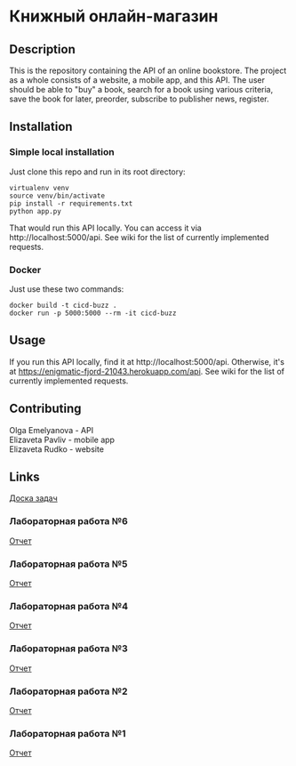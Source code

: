 # Книжный онлайн-магазин

## Description
This is the repository containing the API of an online bookstore. The project as a whole consists of a website, a mobile app, and this API. The user should be able to "buy" a book, search for a book using various criteria, save the book for later, preorder, subscribe to publisher news, register.

## Installation
### Simple local installation
Just clone this repo and run in its root directory:
```
virtualenv venv
source venv/bin/activate
pip install -r requirements.txt
python app.py
```
That would run this API locally. You can access it via http://localhost:5000/api. See wiki for the list of currently implemented requests.
### Docker
Just use these two commands:
```
docker build -t cicd-buzz .
docker run -p 5000:5000 --rm -it cicd-buzz
```

## Usage
If you run this API locally, find it at http://localhost:5000/api. Otherwise, it's at https://enigmatic-fjord-21043.herokuapp.com/api. See wiki for the list of currently implemented requests.

## Contributing
Olga Emelyanova - API  
Elizaveta Pavliv - mobile app  
Elizaveta Rudko - website  

## Links
[Доска задач](https://trello.com/b/N4SVkmsi/online-book-store)  

### Лабораторная работа №6
[Отчет](https://docs.google.com/document/d/1SxKUJQ3qKWR2iIdwp54GnfThFLRbq41w9RUsQqbt9YE/edit?usp=sharing)

### Лабораторная работа №5
[Отчет](https://docs.google.com/document/d/13xRC4Q1mV95B9rvDL7SD5nQtfdJC0OVN1I8Swgg0RR8/edit?usp=sharing)

### Лабораторная работа №4
[Отчет](https://docs.google.com/document/d/1XCsQlN3ctddITmQk-4DqYc0eJI72WeYPPpzDh3rKV5w/edit?usp=sharing)

### Лабораторная работа №3
[Отчет](https://docs.google.com/document/d/1yqkAIHTJadKMPsDAT156mki4fX61RuriYXG0IMjlrF4/edit?usp=sharing)

### Лабораторная работа №2
[Отчет](https://docs.google.com/document/d/1GajB9ztzVj_wTfkXFviRRLMyeE8dEW_rIhYh-ez5ZEw/edit?usp=sharing)

### Лабораторная работа №1
[Отчет](https://docs.google.com/document/d/1CJvNVqk_2MeYn7cg6lBN1w57VVnbmdHvJZgvyGb2Fx8/edit?usp=sharing)
